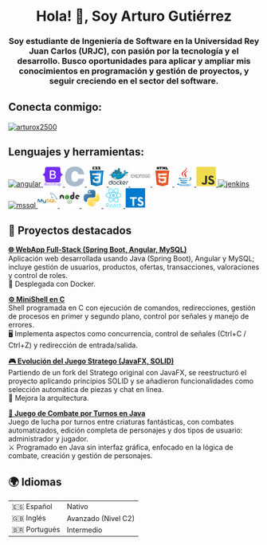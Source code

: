 <h1 align="center">Hola! 👋, Soy Arturo Gutiérrez</h1>
<h3 align="center">Soy estudiante de Ingeniería de Software en la Universidad Rey Juan Carlos (URJC), con pasión por la tecnología y el desarrollo. Busco oportunidades para aplicar y ampliar mis conocimientos en programación y gestión de proyectos, y seguir creciendo en el sector del software.</h3>

<h2 align="left">Conecta conmigo:</h2>
<p align="left">
<a href="https://linkedin.com/in/arturox2500" target="blank"><img align="center" src="https://raw.githubusercontent.com/rahuldkjain/github-profile-readme-generator/master/src/images/icons/Social/linked-in-alt.svg" alt="arturox2500" height="30" width="40" /></a>
</p>

<h2 align="left">Lenguajes y herramientas:</h2>
<p align="left"> <a href="https://angular.io" target="_blank" rel="noreferrer"> <img src="https://angular.io/assets/images/logos/angular/angular.svg" alt="angular" width="40" height="40"/> </a> <a href="https://getbootstrap.com" target="_blank" rel="noreferrer"> <img src="https://raw.githubusercontent.com/devicons/devicon/master/icons/bootstrap/bootstrap-plain-wordmark.svg" alt="bootstrap" width="40" height="40"/> </a> <a href="https://www.cprogramming.com/" target="_blank" rel="noreferrer"> <img src="https://raw.githubusercontent.com/devicons/devicon/master/icons/c/c-original.svg" alt="c" width="40" height="40"/> </a> <a href="https://www.w3schools.com/css/" target="_blank" rel="noreferrer"> <img src="https://raw.githubusercontent.com/devicons/devicon/master/icons/css3/css3-original-wordmark.svg" alt="css3" width="40" height="40"/> </a> <a href="https://www.docker.com/" target="_blank" rel="noreferrer"> <img src="https://raw.githubusercontent.com/devicons/devicon/master/icons/docker/docker-original-wordmark.svg" alt="docker" width="40" height="40"/> </a> <a href="https://expressjs.com" target="_blank" rel="noreferrer"> <img src="https://raw.githubusercontent.com/devicons/devicon/master/icons/express/express-original-wordmark.svg" alt="express" width="40" height="40"/> </a> <a href="https://www.w3.org/html/" target="_blank" rel="noreferrer"> <img src="https://raw.githubusercontent.com/devicons/devicon/master/icons/html5/html5-original-wordmark.svg" alt="html5" width="40" height="40"/> </a> <a href="https://www.java.com" target="_blank" rel="noreferrer"> <img src="https://raw.githubusercontent.com/devicons/devicon/master/icons/java/java-original.svg" alt="java" width="40" height="40"/> </a> <a href="https://developer.mozilla.org/en-US/docs/Web/JavaScript" target="_blank" rel="noreferrer"> <img src="https://raw.githubusercontent.com/devicons/devicon/master/icons/javascript/javascript-original.svg" alt="javascript" width="40" height="40"/> </a> <a href="https://www.jenkins.io" target="_blank" rel="noreferrer"> <img src="https://www.vectorlogo.zone/logos/jenkins/jenkins-icon.svg" alt="jenkins" width="40" height="40"/> </a> <a href="https://www.microsoft.com/en-us/sql-server" target="_blank" rel="noreferrer"> <img src="https://www.svgrepo.com/show/303229/microsoft-sql-server-logo.svg" alt="mssql" width="40" height="40"/> </a> <a href="https://www.mysql.com/" target="_blank" rel="noreferrer"> <img src="https://raw.githubusercontent.com/devicons/devicon/master/icons/mysql/mysql-original-wordmark.svg" alt="mysql" width="40" height="40"/> </a> <a href="https://nodejs.org" target="_blank" rel="noreferrer"> <img src="https://raw.githubusercontent.com/devicons/devicon/master/icons/nodejs/nodejs-original-wordmark.svg" alt="nodejs" width="40" height="40"/> </a> <a href="https://www.python.org" target="_blank" rel="noreferrer"> <img src="https://raw.githubusercontent.com/devicons/devicon/master/icons/python/python-original.svg" alt="python" width="40" height="40"/> </a> <a href="https://reactjs.org/" target="_blank" rel="noreferrer"> <img src="https://raw.githubusercontent.com/devicons/devicon/master/icons/react/react-original-wordmark.svg" alt="react" width="40" height="40"/> </a> <a href="https://www.typescriptlang.org/" target="_blank" rel="noreferrer"> <img src="https://raw.githubusercontent.com/devicons/devicon/master/icons/typescript/typescript-original.svg" alt="typescript" width="40" height="40"/> </a> </p>

<h2 align="left">🚀 Proyectos destacados</h2>

**[🌐 WebApp Full-Stack (Spring Boot, Angular, MySQL)](https://github.com/arturox2500/PujaHoy-WebApp)**  
Aplicación web desarrollada usando Java (Spring Boot), Angular y MySQL; incluye gestión de usuarios, productos, ofertas, transacciones, valoraciones y control de roles. <br>
🐳 Desplegada con Docker.
</p>

**[⚙️ MiniShell en C](https://github.com/arturox2500/MiniShell)**  
Shell programada en C con ejecución de comandos, redirecciones, gestión de procesos en primer y segundo plano, control por señales y manejo de errores. <br>
🖥️ Implementa aspectos como concurrencia, control de señales (Ctrl+C / Ctrl+Z) y redirección de entrada/salida.
</p>

**[🎮 Evolución del Juego Stratego (JavaFX, SOLID)](https://github.com/arturox2500/Stratego-SOLID)**  
Partiendo de un fork del Stratego original con JavaFX, se reestructuró el proyecto aplicando principios SOLID y se añadieron funcionalidades como selección automática de piezas y chat en línea. <br>
🎯 Mejora la arquitectura.
</p>


**[🐉 Juego de Combate por Turnos en Java](https://github.com/arturox2500/CombatePorTurnos)**  
Juego de lucha por turnos entre criaturas fantásticas, con combates automatizados, edición completa de personajes y dos tipos de usuario: administrador y jugador. <br>
⚔️ Programado en Java sin interfaz gráfica, enfocado en la lógica de combate, creación y gestión de personajes.
</p>

<h2>🌍 Idiomas</h2>
<table>
  <tr><td>🇪🇸 Español</td><td>Nativo</td></tr>
  <tr><td>🇬🇧 Inglés</td><td>Avanzado (Nivel C2)</td></tr>
  <tr><td>🇧🇷 Portugués</td><td>Intermedio</td></tr>
</table>
